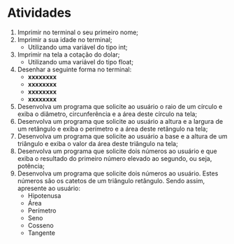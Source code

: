 # Atividades

1. Imprimir no terminal o seu primeiro nome;
2. Imprimir a sua idade no terminal;
    - Utilizando uma variável do tipo int;
3. Imprimir na tela a cotação do dolar;
    - Utilizando uma variável do tipo float;
4. Desenhar a seguinte forma no terminal:
    - **xxxxxxxx**
    - **xxxxxxxx**
    - **xxxxxxxx**
    - **xxxxxxxx**
5. Desenvolva um programa que solicite ao usuário o raio de um
círculo e exiba o diâmetro, circunferência e a área deste círculo na
tela;
6. Desenvolva um programa que solicite ao usuário a altura e a
largura de um retângulo e exiba o perímetro e a área deste
retângulo na tela;
7. Desenvolva um programa que solicite ao usuário a base e a altura
de um triângulo e exiba o valor da área deste triângulo na tela;
8. Desenvolva um programa que solicite dois números ao usuário e
que exiba o resultado do primeiro número elevado ao segundo,
ou seja, potência;
9. Desenvolva um programa que solicite dois números ao usuário. Estes
números são os catetos de um triângulo retângulo. Sendo assim,
apresente ao usuário:
    - Hipotenusa
    - Área
    - Perímetro
    - Seno
    - Cosseno
    - Tangente
